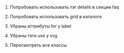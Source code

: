 1. Попробовать использовать тэг details в секции faq
2. Попробовать использовать grid в каталоге


3. Убраны аттрибуты for у label
4. Убраны тэги use у svg
5. Пересмотреть все классы